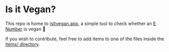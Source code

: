# Is it Vegan?

This repo is home to [isitvegan.app](https://www.isitvegan.app), a simple tool to check whether an [E Number] is vegan 🌱

If you wish to contribute, feel free to add items to one of the files inside the [items/ directory](./items/).

[E Number]: https://en.wikipedia.org/wiki/E_number
